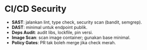 # CI/CD Security

- **SAST**: jalankan lint, type check, security scan (bandit, semgrep).
- **DAST**: minimal untuk endpoint publik.
- **Deps Audit**: audit libs, lockfile, pin versi.
- **Image Scan**: scan image container; gunakan base minimal.
- **Policy Gates**: PR tak boleh merge jika check merah.
